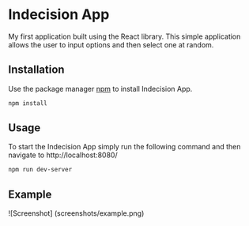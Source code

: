 # Indecision App

My first application built using the React library.
This simple application allows the user to input options and then select one at random.

## Installation

Use the package manager [npm](https://www.npmjs.com/) to install Indecision App.

```bash
npm install
```

## Usage

To start the Indecision App simply run the following command and then navigate to http://localhost:8080/

```bash
npm run dev-server
```

## Example
![Screenshot] (screenshots/example.png)
